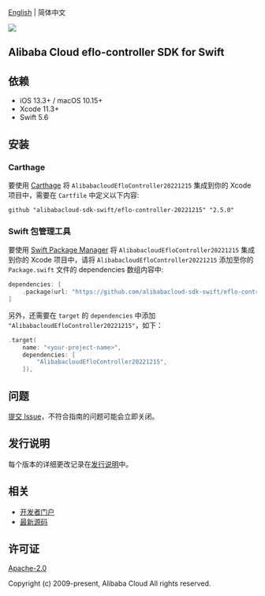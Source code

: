 [English](README.md) | 简体中文

![](https://aliyunsdk-pages.alicdn.com/icons/AlibabaCloud.svg)

## Alibaba Cloud eflo-controller SDK for Swift

## 依赖

- iOS 13.3+ / macOS 10.15+
- Xcode 11.3+
- Swift 5.6

## 安装

### Carthage

要使用 [Carthage](https://github.com/Carthage/Carthage) 将 `AlibabacloudEfloController20221215` 集成到你的 Xcode 项目中，需要在 `Cartfile` 中定义以下内容:

```ogdl
github "alibabacloud-sdk-swift/eflo-controller-20221215" "2.5.0"
```

### Swift 包管理工具

要使用 [Swift Package Manager](https://swift.org/package-manager/) 将 `AlibabacloudEfloController20221215` 集成到你的 Xcode 项目中，请将 `AlibabacloudEfloController20221215` 添加至你的 `Package.swift` 文件的 dependencies 数组内容中:

```swift
dependencies: [
    .package(url: "https://github.com/alibabacloud-sdk-swift/eflo-controller-20221215.git", from: "2.5.0")
]
```

另外，还需要在 `target` 的 `dependencies` 中添加 `"AlibabacloudEfloController20221215"`，如下：

```swift
.target(
    name: "<your-project-name>",
    dependencies: [
        "AlibabacloudEfloController20221215",
    ]),
```

## 问题

[提交 Issue](https://github.com/alibabacloud-sdk-swift/eflo-controller-20221215/issues/new)，不符合指南的问题可能会立即关闭。

## 发行说明

每个版本的详细更改记录在[发行说明](./ChangeLog.txt)中。

## 相关

* [开发者门户](https://next.api.aliyun.com/home)
* [最新源码](https://github.com/alibabacloud-sdk-swift/eflo-controller-20221215)

## 许可证

[Apache-2.0](http://www.apache.org/licenses/LICENSE-2.0)

Copyright (c) 2009-present, Alibaba Cloud All rights reserved.
